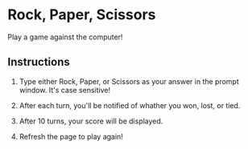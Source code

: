 # Rock, Paper, Scissors

Play a game against the computer!

## Instructions

1. Type either Rock, Paper, or Scissors as your answer in the prompt window. It's case sensitive!

2. After each turn, you'll be notified of whather you won, lost, or tied.

3. After 10 turns, your score will be displayed.

4. Refresh the page to play again!

